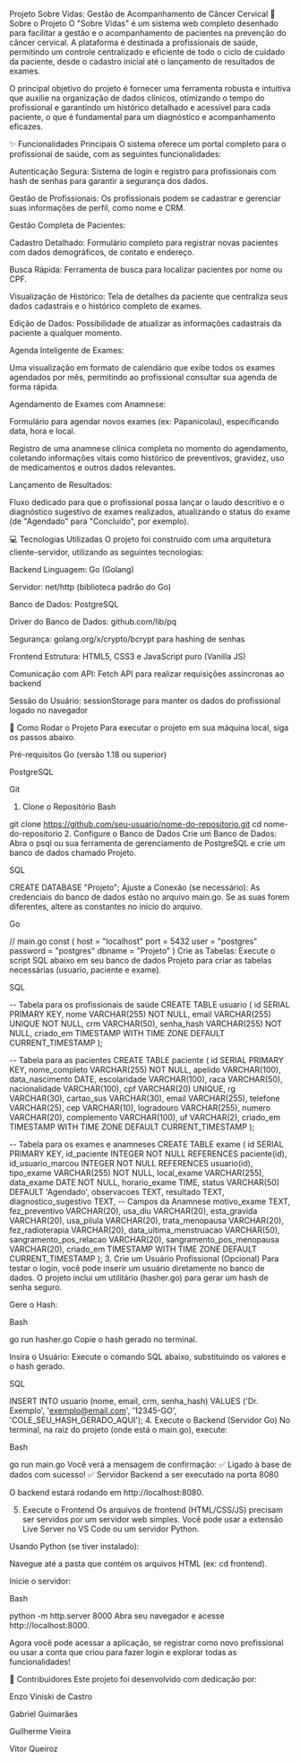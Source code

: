 Projeto Sobre Vidas: Gestão de Acompanhamento de Câncer Cervical
🎯 Sobre o Projeto
O "Sobre Vidas" é um sistema web completo desenhado para facilitar a gestão e o acompanhamento de pacientes na prevenção do câncer cervical. A plataforma é destinada a profissionais de saúde, permitindo um controle centralizado e eficiente de todo o ciclo de cuidado da paciente, desde o cadastro inicial até o lançamento de resultados de exames.

O principal objetivo do projeto é fornecer uma ferramenta robusta e intuitiva que auxilie na organização de dados clínicos, otimizando o tempo do profissional e garantindo um histórico detalhado e acessível para cada paciente, o que é fundamental para um diagnóstico e acompanhamento eficazes.

✨ Funcionalidades Principais
O sistema oferece um portal completo para o profissional de saúde, com as seguintes funcionalidades:

Autenticação Segura: Sistema de login e registro para profissionais com hash de senhas para garantir a segurança dos dados.

Gestão de Profissionais: Os profissionais podem se cadastrar e gerenciar suas informações de perfil, como nome e CRM.

Gestão Completa de Pacientes:

Cadastro Detalhado: Formulário completo para registrar novas pacientes com dados demográficos, de contato e endereço.

Busca Rápida: Ferramenta de busca para localizar pacientes por nome ou CPF.

Visualização de Histórico: Tela de detalhes da paciente que centraliza seus dados cadastrais e o histórico completo de exames.

Edição de Dados: Possibilidade de atualizar as informações cadastrais da paciente a qualquer momento.

Agenda Inteligente de Exames:

Uma visualização em formato de calendário que exibe todos os exames agendados por mês, permitindo ao profissional consultar sua agenda de forma rápida.

Agendamento de Exames com Anamnese:

Formulário para agendar novos exames (ex: Papanicolau), especificando data, hora e local.

Registro de uma anamnese clínica completa no momento do agendamento, coletando informações vitais como histórico de preventivos, gravidez, uso de medicamentos e outros dados relevantes.

Lançamento de Resultados:

Fluxo dedicado para que o profissional possa lançar o laudo descritivo e o diagnóstico sugestivo de exames realizados, atualizando o status do exame (de "Agendado" para "Concluído", por exemplo).

💻 Tecnologias Utilizadas
O projeto foi construído com uma arquitetura cliente-servidor, utilizando as seguintes tecnologias:

Backend
Linguagem: Go (Golang)

Servidor: net/http (biblioteca padrão do Go)

Banco de Dados: PostgreSQL

Driver do Banco de Dados: github.com/lib/pq

Segurança: golang.org/x/crypto/bcrypt para hashing de senhas

Frontend
Estrutura: HTML5, CSS3 e JavaScript puro (Vanilla JS)

Comunicação com API: Fetch API para realizar requisições assíncronas ao backend

Sessão do Usuário: sessionStorage para manter os dados do profissional logado no navegador

🚀 Como Rodar o Projeto
Para executar o projeto em sua máquina local, siga os passos abaixo.

Pré-requisitos
Go (versão 1.18 ou superior)

PostgreSQL

Git

1. Clone o Repositório
Bash

git clone https://github.com/seu-usuario/nome-do-repositorio.git
cd nome-do-repositorio
2. Configure o Banco de Dados
Crie um Banco de Dados: Abra o psql ou sua ferramenta de gerenciamento de PostgreSQL e crie um banco de dados chamado Projeto.

SQL

CREATE DATABASE "Projeto";
Ajuste a Conexão (se necessário): As credenciais do banco de dados estão no arquivo main.go. Se as suas forem diferentes, altere as constantes no início do arquivo.

Go

// main.go
const (
    host     = "localhost"
    port     = 5432
    user     = "postgres"
    password = "postgres"
    dbname   = "Projeto"
)
Crie as Tabelas: Execute o script SQL abaixo em seu banco de dados Projeto para criar as tabelas necessárias (usuario, paciente e exame).

SQL

-- Tabela para os profissionais de saúde
CREATE TABLE usuario (
    id SERIAL PRIMARY KEY,
    nome VARCHAR(255) NOT NULL,
    email VARCHAR(255) UNIQUE NOT NULL,
    crm VARCHAR(50),
    senha_hash VARCHAR(255) NOT NULL,
    criado_em TIMESTAMP WITH TIME ZONE DEFAULT CURRENT_TIMESTAMP
);

-- Tabela para as pacientes
CREATE TABLE paciente (
    id SERIAL PRIMARY KEY,
    nome_completo VARCHAR(255) NOT NULL,
    apelido VARCHAR(100),
    data_nascimento DATE,
    escolaridade VARCHAR(100),
    raca VARCHAR(50),
    nacionalidade VARCHAR(100),
    cpf VARCHAR(20) UNIQUE,
    rg VARCHAR(30),
    cartao_sus VARCHAR(30),
    email VARCHAR(255),
    telefone VARCHAR(25),
    cep VARCHAR(10),
    logradouro VARCHAR(255),
    numero VARCHAR(20),
    complemento VARCHAR(100),
    uf VARCHAR(2),
    criado_em TIMESTAMP WITH TIME ZONE DEFAULT CURRENT_TIMESTAMP
);

-- Tabela para os exames e anamneses
CREATE TABLE exame (
    id SERIAL PRIMARY KEY,
    id_paciente INTEGER NOT NULL REFERENCES paciente(id),
    id_usuario_marcou INTEGER NOT NULL REFERENCES usuario(id),
    tipo_exame VARCHAR(255) NOT NULL,
    local_exame VARCHAR(255),
    data_exame DATE NOT NULL,
    horario_exame TIME,
    status VARCHAR(50) DEFAULT 'Agendado',
    observacoes TEXT,
    resultado TEXT,
    diagnostico_sugestivo TEXT,
    -- Campos da Anamnese
    motivo_exame TEXT,
    fez_preventivo VARCHAR(20),
    usa_diu VARCHAR(20),
    esta_gravida VARCHAR(20),
    usa_pilula VARCHAR(20),
    trata_menopausa VARCHAR(20),
    fez_radioterapia VARCHAR(20),
    data_ultima_menstruacao VARCHAR(50),
    sangramento_pos_relacao VARCHAR(20),
    sangramento_pos_menopausa VARCHAR(20),
    criado_em TIMESTAMP WITH TIME ZONE DEFAULT CURRENT_TIMESTAMP
);
3. Crie um Usuário Profissional (Opcional)
Para testar o login, você pode inserir um usuário diretamente no banco de dados. O projeto inclui um utilitário (hasher.go) para gerar um hash de senha seguro.

Gere o Hash:

Bash

go run hasher.go
Copie o hash gerado no terminal.

Insira o Usuário: Execute o comando SQL abaixo, substituindo os valores e o hash gerado.

SQL

INSERT INTO usuario (nome, email, crm, senha_hash) VALUES 
('Dr. Exemplo', 'exemplo@email.com', '12345-GO', 'COLE_SEU_HASH_GERADO_AQUI');
4. Execute o Backend (Servidor Go)
No terminal, na raiz do projeto (onde está o main.go), execute:

Bash

go run main.go
Você verá a mensagem de confirmação:
✅ Ligado à base de dados com sucesso!
✅ Servidor Backend a ser executado na porta 8080

O backend estará rodando em http://localhost:8080.

5. Execute o Frontend
Os arquivos de frontend (HTML/CSS/JS) precisam ser servidos por um servidor web simples. Você pode usar a extensão Live Server no VS Code ou um servidor Python.

Usando Python (se tiver instalado):

Navegue até a pasta que contém os arquivos HTML (ex: cd frontend).

Inicie o servidor:

Bash

python -m http.server 8000
Abra seu navegador e acesse http://localhost:8000.

Agora você pode acessar a aplicação, se registrar como novo profissional ou usar a conta que criou para fazer login e explorar todas as funcionalidades!

👥 Contribuidores
Este projeto foi desenvolvido com dedicação por:

Enzo Viniski de Castro

Gabriel Guimarães

Guilherme Vieira

Vitor Queiroz

